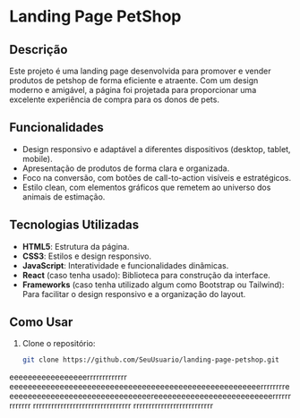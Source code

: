 # Landing Page PetShop


## Descrição

Este projeto é uma landing page desenvolvida para promover e vender produtos de petshop de forma eficiente e atraente. Com um design moderno e amigável, a página foi projetada para proporcionar uma excelente experiência de compra para os donos de pets.

## Funcionalidades

- Design responsivo e adaptável a diferentes dispositivos (desktop, tablet, mobile).
- Apresentação de produtos de forma clara e organizada.
- Foco na conversão, com botões de call-to-action visíveis e estratégicos.
- Estilo clean, com elementos gráficos que remetem ao universo dos animais de estimação.

## Tecnologias Utilizadas

- **HTML5**: Estrutura da página.
- **CSS3**: Estilos e design responsivo.
- **JavaScript**: Interatividade e funcionalidades dinâmicas.
- **React** (caso tenha usado): Biblioteca para construção da interface.
- **Frameworks** (caso tenha utilizado algum como Bootstrap ou Tailwind): Para facilitar o design responsivo e a organização do layout.

## Como Usar

1. Clone o repositório:
   ```bash
   git clone https://github.com/SeuUsuario/landing-page-petshop.git

eeeeeeeeeeeeeeeeerrrrrrrrrrrrr
eeeeeeeeeeeeeeeeeeeeeeeeeeeeeeeeeeeeeeeeeeeeeeeeeeeeeeerrrrrrrreeeeeeeeeeeeeeeeeeeeeeeeeeeeeeeereeeeeeeeeeeeeeeeeeeeeeeeeerrrrrrrrrrrrr
rrrrrrrrrrrrrrrrrrrrrrrrrrrrrrrr
rrrrrrrrrrrrrrrrrrrrrrrrrr
